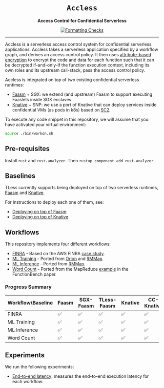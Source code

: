 <div align="center">
  <h1><code>Accless</code></h1>

  <p>
    <strong>Access Control for Confidential Serverless</strong>
  </p>

  <p>
    <a href="https://github.com/faasm/tless/actions/workflows/checks.yml"><img src="https://github.com/faasm/tless/actions/workflows/checks.yml/badge.svg" alt="Formatting Checks" /></a>
  </p>
  <hr>
</div>

Accless is a serverless access control system for confidential serverless
applications. Accless takes a serverless application specified by a workflow
graph, and derives an access control policy. It then uses
[attribute-based encryption]() to encrypt the code and data for each function
such that it can be decrypted if-and-only-if the function execution context,
including its own roles and its upstream call-stack, pass the access control
policy.

Accless is integrated on top of two existing confidential serverless runtimes:
- [Faasm](https://github.com/faasm/faasm) + SGX: we extend (and upstream) Faasm
to support executing Faaslets inside SGX enclaves.
- [Knative](https://knative.dev) + SNP: we use a port of Knative that can
deploy services inside confidential VMs (as pods in k8s) based on [SC2](
https://github.com/sc2-sys).

To execute any code snippet in this repository, we will assume that you have
activated your virtual environment:

```bash
source ./bin/workon.sh
```

## Pre-requisites

Install `rust` and `rust-analyzer`. Then `rustup component add rust-analyzer`.

## Baselines

TLess currently supports being deployed on top of two serverless runtimes,
[Faasm](https://github.com/faasm/faasm) and [Knative](https://knative.dev).

For instructions to deploy each one of them, see:
- [Deploying on top of Faasm](./docs/tless_on_faasm.md)
- [Deploying on top of Knative](./docs/tless_on_knative.md)

## Workflows

This repository implements four different workflows:
- [FINRA](./workflows/finra/README.md) - Based on the AWS FINRA [case study](https://aws.amazon.com/solutions/case-studies/finra-data-validation/).
- [ML Training](./workflows/ml-training/README.md) - Ported from [Orion](https://www.usenix.org/conference/osdi22/presentation/mahgoub) and [RMMap](https://dl.acm.org/doi/abs/10.1145/3627703.3629568).
- [ML Inference](./workflows/ml-inference/README.md) - Ported from [RMMap](https://dl.acm.org/doi/abs/10.1145/3627703.3629568).
- [Word Count](./workflows/word-count/README.md) - Ported from the MapReduce [example](https://github.com/ddps-lab/serverless-faas-workbench/tree/master/aws/cpu-memory/mapreduce) in the FunctionBench paper.

### Progress Summary

| Workflow\Baseline | Faasm | SGX-Faasm | TLess-Faasm | Knative | CC-Knative | TLess-Knative |
|---|---|---|---|---|---|---|
| FINRA | :white_check_mark: | :white_check_mark: | :white_check_mark: | :white_check_mark: | :white_check_mark: | :white_check_mark: |
| ML Training | :white_check_mark: | :white_check_mark: | :white_check_mark: | :white_check_mark: | :white_check_mark: | :white_check_mark: |
| ML Inference | :white_check_mark: | :white_check_mark: | :white_check_mark: | :white_check_mark: | :white_check_mark: | :white_check_mark: |
| Word Count | :white_check_mark: | :white_check_mark: | :white_check_mark: | :white_check_mark: | :white_check_mark: | :white_check_mark: |

## Experiments

We run the following experiments:
- [End-to-end latency](./eval/e2e-latency/README.md): measures the end-to-end execution latency for each workflow.
